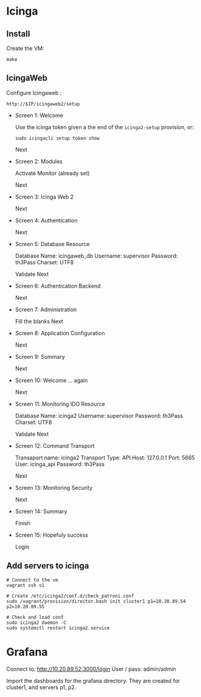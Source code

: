 # Icinga

## Install

Create the VM:

```
make
```

## IcingaWeb

Configure Icingaweb : 

```
http://$IP/icingaweb2/setup
```

* Screen 1: Welcome

  Use the icinga token given a the end of the `icinga2-setup` provision, or:

  ```
  sudo icingacli setup token show
  ```

  Next

* Screen 2: Modules

  Activate Monitor (already set)
 
  Next

* Screen 3: Icinga Web 2

  Next

* Screen 4: Authentication

  Next

* Screen 5: Database Resource

  Database Name: icingaweb_db
  Username: supervisor
  Password: th3Pass
  Charset: UTF8

  Validate
  Next

* Screen 6: Authentication Backend

  Next

* Screen 7: Administration

  Fill the blanks
  Next

* Screen 8: Application Configuration

  Next

* Screen 9: Summary

  Next

* Screen 10: Welcome ... again

  Next

* Screen 11: Monitoring IDO Resource

  Database Name: icinga2
  Username: supervisor
  Password: th3Pass
  Charset: UTF8

  Validate
  Next

* Screen 12: Command Transport

  Transaport name: icinga2
  Transport Type: API
  Host: 127.0.0.1
  Port: 5665
  User: icinga_api
  Password: th3Pass

  Next

* Screen 13: Monitoring Security

  Next

* Screen 14: Summary

  Finish

* Screen 15: Hopefuly success

  Login

## Add servers to icinga

``` 
# Connect to the vm 
vagrant ssh s1

# Create /etc/icinga2/conf.d/check_patroni.conf
sudo /vagrant/provision/director.bash init cluster1 p1=10.20.89.54 p2=10.20.89.55

# Check and load conf
sudo icinga2 daemon -C
sudo systemctl restart icinga2.service
```

# Grafana

Connect to: http://10.20.89.52:3000/login
User / pass: admin/admin

Import the dashboards for the grafana directory. They are created for cluster1,
and servers p1, p2.
